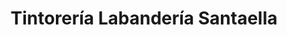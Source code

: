 ---
title: "Tintorería Labandería Santaella"
url: /sevilla/tintoreria-labanderia-santaella/
shop: Wäscherei
---